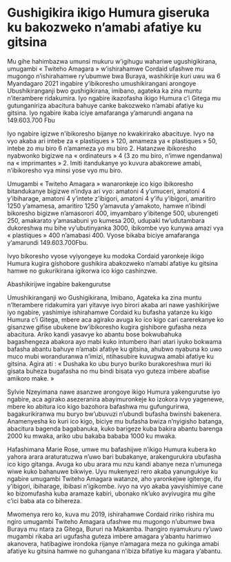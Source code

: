 # Gushigikira ikigo Humura giseruka ku bakozweko n’amabi afatiye ku gitsina

Mu gihe hahimbazwa umunsi mukuru w’igihugu wahariwe ugushigikirana, umugambi « Twiteho Amagara » w’ishirahamwe Cordaid ufashwe mu mugongo n’ishirahamwe ry’ubumwe bwa Buraya, washikirije kuri uwu wa 6 Myandagaro 2021 ingabire y’ibikoresho umushikirangani arongoye Ubushikiranganji bwo gushigikirana, imibano, agateka ka zina muntu n’iterambere ridakumira. Iyo ngabire ikazofasha ikigo Humura c’i Gitega mu gutunganiriza abacitura bahuye canke bakozweko n’amabi afatiye ku gitsina. Iyo ngabire ikaba iciye amafaranga y’amarundi angana na 149.603.700 Fbu

Iyo ngabire igizwe n’ibikoresho bijanye no kwakirirako abacituye. Ivyo na vyo akaba ari intebe za « plastiques » 120, amameza ya « plastiques » 50, intebe zo mu biro 6 n’amameza yo mu biro 2. Hatanzwe ibikoresho nyabwonko bigizwe na « ordinateurs » 4 (3 zo mu biro, n’imwe ngendanwa) na « imprimantes » 2. Imiti itandukanye yo kuvura abakorewe amabi, n’ibikoresho vya minsi yose vyo mu biro.

Umugambi « Twiteho Amagara » wanaronkeje ico kigo ibikoresho bitandukanye bigizwe n’indya ari vyo: amatoni 4 y’umuceri, amatoni 4 y’ibiharage, amatoni 4 y’intete z’ibigori, amatoni 4 y’ifu y’ibigori, amaritiro 1250 y’amamesa, amaritiro 1250 y’amavuta y’amakoto, hamwe n’ibindi bikoresho bigizwe n’amasorori 400, imyambaro y’ibitenge 500, uburengeti 250, amakarato y’amasabuni yo kumesa 200, udupaki tw’udutambara dukoreshwa mu bihe vy’ubutinyanka 3000, ibikombe vyo kunywa amazi vya « plastiques » 400 n’amabasi 400. Vyose bikaba biciye amafaranga y’amarundi 149.603.700Fbu.

Ivyo bikoresho vyose vyiyongeye ku modoka Cordaid yaronkeje ikigo Humura kugira gishobore gushikira abakozweko n’amabi afatiye ku gitsina hamwe no gukurikirana igikorwa ico kigo cashinzwe.

Abashikirijwe ingabire bakengurutse

Umushikiranganji wo Gushigikirana, Imibano, Agateka ka zina muntu n’Iterambere ridakumira yari yitavye ivyo birori akaba ari nawe yashikirijwe iyo ngabire, yashimiye ishirahamwe Cordaid ku bufasha yatanze ku kigo Humura c’i Gitega, mbere aca agirako avuga ko ico kigo cari carerekanye ko gisanzwe gifise ubukene bw’ibikoresho kugira gishibore gufasha neza abacitura. Ariko kandi yasavye ko abantu bose bokwubahuka bagashengeza abakora ayo mabi kuko intumbero ihari atari iyuko bokwama bafasha abantu bahuye n’amabi afatiye ku gitsina, ahubwo nyabuna ko uwo muco mubi woranduranwa n’imizi, ntihasubire kuvugwa amabi afatiye ku gitsina. Agira ati : « Dushaka ko ubu buryo buriko burakoreshwa muri iki gisata buheza bugafasha no mu bindi bisata vyo guteza imbere abafise amikoro make. »

Sylvie Nzeyimana nawe asanzwe arongoye ikigo Humura yakengurutse iyo ngabire, aca agirako asezeranira abayimuronkeje ko izokora ivyo yagenewe, mbere ko abitura ico kigo bazohora bafashwa mu gufungurirwa, bagakurikiranwa mu buryo bw’ubuvuzi n’ubundi bufasha bwinshi bakenera. Anamenyesha ko kuri ico kigo, biciye mu bufasha bwiza n’nyigisho batanga, abacitura bagenda bagabanuka, kuko barigeze kuba bakira abantu barenga 2000 ku mwaka, ariko ubu bakaba bababa 1000 ku mwaka.

Hafashimana Marie Rose, umwe mu bafashijwe n’ikigo Humura kubera ko yahora arara araturatuzwa n’uwo bari bubakanye, arakengurukira ubufasha ico kigo gitanga. Avuga ko ubu arara mu nzu kandi abanye neza n’umunega wiwe kuko bahanuwe bikwiye. Uyu mukenyezi rero akaba yanungukiye ku ngabire umugambi Twiteho Amagara watanze, aho yaronkejwe igitenge, ifu y’ibigori, ibiharage, ibibasi n’igikombe. ivyo na vyo akaba yavyishimiye cane ko bizomufasha kuba aramaze kabiri, ubonako nk’uko avyivugira mu gihe c’ici baba ata co bihereza.

Mwomenya rero ko, kuva mu 2019, ishirahamwe Cordaid ririko rishira mu ngiro umugambi Twiteho Amagara ufashwe mu mugongo n’ubumwe bwa Buraya mu ntara za Gitega, Bururi na Makamba. Ihangiro nyamukuru ry’uwo mugambi rikaba ari ugufasha guteza imbere amagara y’abantu harimwo akanovera, hatibagiwe irondoka rijanye n’amagara meza no gukinga amabi afatiye ku gitsina hamwe no guhangana n’ibiza bifatiye ku magara y’abantu.